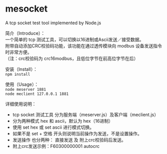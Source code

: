 # mesocket
  A tcp socket test tool implemented by Node.js  
  
简介（Introduce）：    
一个简单的 tcp 测试工具，可以切换以16进制或Ascii发送／接受数据。  
附带自动添加CRC校验码功能，该功能在通过透传模块向 modbus 设备发送指令时非常方便。  
 （注：crc校验码为 crc16modbus，且低位字节在前高位字节在后）

安装（Install）：  
`npm install`  

使用（Usage）：  
`node meserver 1881`  
`node meclient 127.0.0.1 1881`  

详细使用说明：  
 * tcp socket 测试工具 分为服务端（meserver.js）及客户端（meclient.js）
 * 分为两种模式 hex 和 ascii，默认为 hex（16进制）
 * 使用 set hex 或 set ascii 进行模式切换。
 * 如果不是 set + 空格 开头则说明当前操作为发送，不是设置操作。
 * 发送操作 也分两种： 直接发送 及 附上crc校验码后发送。  
 * 附上crc发送示例：F60300000001 autocrc

